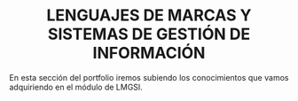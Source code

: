 # <h1 align="center"><strong>LENGUAJES DE MARCAS Y SISTEMAS DE GESTIÓN DE INFORMACIÓN</strong></h1>

<p align="justify">
    En esta sección del portfolio iremos subiendo los conocimientos que vamos adquiriendo en el módulo de LMGSI.
</p>

